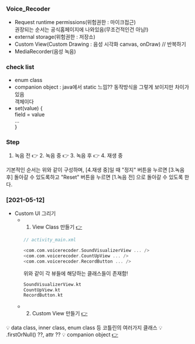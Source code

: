 ### Voice_Recoder
+ Request runtime permissions(위험권한 : 마이크접근)  
  권장되는 순서는 공식홈페이지에 나와있음(무조건적인건 아님!)
+ external storage(위험권한 : 저장소)
+ Custom View(Custom Drawing : 음성 시각화 canvas, onDraw) // 반복하기
+ MediaRecorder(음성 녹음)

### check list
+ enum class
+ companion object : java에서 static 느낌?? 동작방식을 그렇게 보이지만 차이가 있음  
  객체이다
+ set(value) {  
  field = value  
  ...  
  }


### Step
1. 녹음 전 👉 2. 녹음 중 👉 3. 녹음 후 👉 4. 재생 중  

기본적인 순서는 위와 같이 구성하며, [4.재생 중]일 때 "정지" 버튼을 누르면 [3.녹음 후] 돌아갈 수 있도록하고 "Reset" 버튼을 누르면 [1.녹음 전] 으로 돌아갈 수 있도록 한다.

### [2021-05-12]
+ Custom UI 그리기
  - 1. View Class 만들기 [👉](https://developer.android.com/training/custom-views/create-view?hl=ko)
    ```KOTLIN
    // activity_main.xml
    
    <com.com.voicerecoder.SoundVisualizerView ... />
    <com.com.voicerecoder.CountUpView ... />
    <com.com.voicerecoder.RecordButton ... />
    ```
    위와 같이 각 뷰들에 해당하는 클래스들이 존재함!
    ```KOTLIN
    SoundVisualizerView.kt
    CountUpView.kt
    RecordButton.kt
    ```
  - 2. Custom View 만들기 [👉](https://developer.android.com/guide/topics/ui/custom-components?hl=ko)



💡 data class, inner class, enum class 등 코틀린의 여러가지 클래스 
💡 .firstOrNull() ??, attr ??
💡 companion object [👉](https://www.bsidesoft.com/8187)
